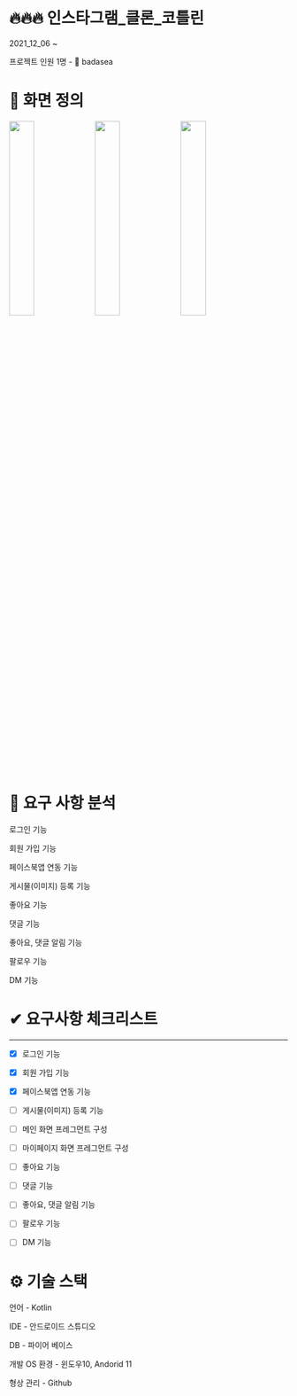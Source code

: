 # 🔥🔥🔥 인스타그램_클론_코틀린

2021_12_06 ~ 

프로젝트 인원 1명 - 👨 badasea

# 📌 화면 정의



<img src="https://user-images.githubusercontent.com/57929751/145186480-49229bde-4959-4a13-a495-bafbebc4d109.png" width="30%" height="30%" >
<img src="https://user-images.githubusercontent.com/57929751/145274662-c938d7e5-e33b-49db-a27f-f16aa465ba8f.png" width="30%" height="30%" >
<img src="https://user-images.githubusercontent.com/57929751/145275094-59540f31-8647-4b17-a927-eeda587d42d4.png" width="30%" height="30%" >


# 📌 요구 사항 분석

로그인 기능

회원 가입 기능

페이스북앱 연동 기능

게시물(이미지) 등록 기능

좋아요 기능

댓글 기능

좋아요, 댓글 알림 기능

팔로우 기능

DM 기능

# ✔ 요구사항 체크리스트

---

- [x]  로그인 기능
- [x]  회원 가입 기능
- [x]  페이스북앱 연동 기능
- [ ]  게시물(이미지) 등록 기능
- [ ]  메인 화면 프레그먼트 구성
- [ ]  마이페이지 화면 프레그먼트 구성
- [ ]  좋아요 기능
- [ ]  댓글 기능
- [ ]  좋아요, 댓글 알림 기능
- [ ]  팔로우 기능
- [ ]  DM 기능




# ⚙ 기술 스택 

언어 - Kotlin

IDE - 안드로이드 스튜디오

DB - 파이어 베이스

개발 OS 환경 - 윈도우10, Andorid 11

형상 관리 - Github
